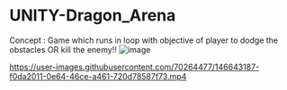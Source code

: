 # UNITY-Dragon_Arena
Concept : Game which runs in loop with objective of player to dodge the obstacles OR kill the enemy!!
![image](https://user-images.githubusercontent.com/70264477/146643286-ef63d0f9-5cb0-491d-9bb7-7a375cdda313.png)


https://user-images.githubusercontent.com/70264477/146643187-f0da2011-0e64-46ce-a461-720d78587f73.mp4

